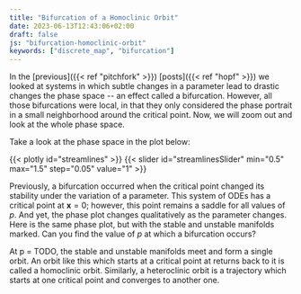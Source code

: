 ```yaml
---
title: "Bifurcation of a Homoclinic Orbit"
date: 2023-06-13T12:43:06+02:00
draft: false
js: "bifurcation-homoclinic-orbit"
keywords: ["discrete_map", "bifurcation"]
---
```


In the [previous]({{< ref "pitchfork" >}}) [posts]({{< ref "hopf" >}}) we looked at systems in which subtle changes in a parameter lead to drastic changes the phase space -- an effect called a bifurcation. However, all those bifurcations were local, in that they only considered the phase portrait in a small neighborhood around the critical point. Now, we will zoom out and look at the whole phase space.
<!--more-->

Take a look at the phase space in the plot below:

<!-- Phase plot with a slider for the parameter -->
{{< plotly id="streamlines" >}}
{{< slider id="streamlinesSlider" min="0.5" max="1.5" step="0.05" value="1" >}}

Previously, a bifurcation occurred when the critical point changed its stability under the variation of a parameter. This system of ODEs has a critical point at $\mathbf{x} = 0$; however, this point remains a saddle for all values of $p$. And yet, the phase plot changes qualitatively as the parameter changes. Here is the same phase plot, but with the stable and unstable manifolds marked. Can you find the value of $p$ at which a bifurcation occurs?

<!-- Same phase plot but with stable/unstable manifold in red -->

<!-- how to compute things:

- Magic ODE: f[x_, y_, q_] := {a x  + (x^2 + y^2)* hopf[x - 1, y - 1, q][[1]], 
  b y  + (x^2 + y^2) * hopf[x - 1, y - 1 , q][[2]]}
- bifurcation at q = sqrt(2)
- Compute limit cycles by evolving a trajectory in positive/negative time and use the trajectory after several orbits
- limit cycle for q < sqrt(2)
-->

At p = TODO, the stable and unstable manifolds meet and form a single orbit. An orbit like this which starts at a critical point at returns back to it is called a homoclinic orbit. Similarly, a heteroclinic orbit is a trajectory which starts at one critical point and converges to another one. 

<!-- static image of homo/heteroclinic orbits -->